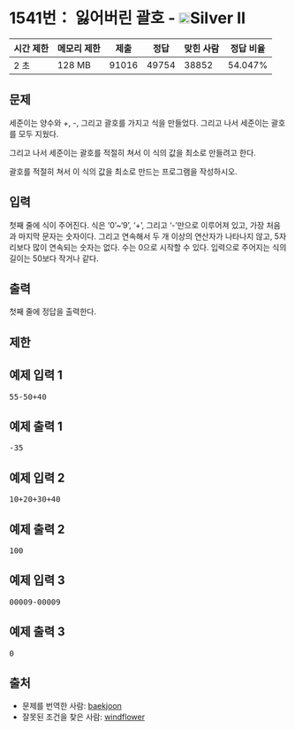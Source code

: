 # 1541번： 잃어버린 괄호 - <img src="https://static.solved.ac/tier_small/9.svg" style="height:20px" />Silver II


| 시간 제한 | 메모리 제한 | 제출 | 정답 | 맞힌 사람 | 정답 비율 |
| --- | --- | --- | --- | --- | --- |
| 2 초 | 128 MB | 91016 | 49754 | 38852 | 54.047% |


## 문제


세준이는 양수와 +, -, 그리고 괄호를 가지고 식을 만들었다. 그리고 나서 세준이는 괄호를 모두 지웠다.

그리고 나서 세준이는 괄호를 적절히 쳐서 이 식의 값을 최소로 만들려고 한다.

괄호를 적절히 쳐서 이 식의 값을 최소로 만드는 프로그램을 작성하시오.




## 입력


첫째 줄에 식이 주어진다. 식은 ‘0’~‘9’, ‘+’, 그리고 ‘-’만으로 이루어져 있고, 가장 처음과 마지막 문자는 숫자이다. 그리고 연속해서 두 개 이상의 연산자가 나타나지 않고, 5자리보다 많이 연속되는 숫자는 없다. 수는 0으로 시작할 수 있다. 입력으로 주어지는 식의 길이는 50보다 작거나 같다.




## 출력


첫째 줄에 정답을 출력한다.




## 제한




## 예제 입력 1


<pre>55-50+40
</pre>


## 예제 출력 1


<pre>-35
</pre>




## 예제 입력 2


<pre>10+20+30+40
</pre>


## 예제 출력 2


<pre>100
</pre>




## 예제 입력 3


<pre>00009-00009
</pre>


## 예제 출력 3


<pre>0
</pre>






## 출처


- 문제를 번역한 사람: [baekjoon](/user/baekjoon)
- 잘못된 조건을 찾은 사람: [windflower](/user/windflower)





